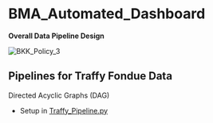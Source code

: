 # BMA_Automated_Dashboard

**Overall Data Pipeline Design**

![BKK_Policy_3](https://github.com/user-attachments/assets/cbbddd52-a8ff-4ca7-9c9d-5ed355105d8c)


## Pipelines for Traffy Fondue Data
Directed Acyclic Graphs (DAG)
- Setup in [Traffy_Pipeline.py](https://github.com/SKT-Sukatat/BKK_Problem_and_Policy_Tracking_System/blob/main/Traffy_Pipeline.py)
